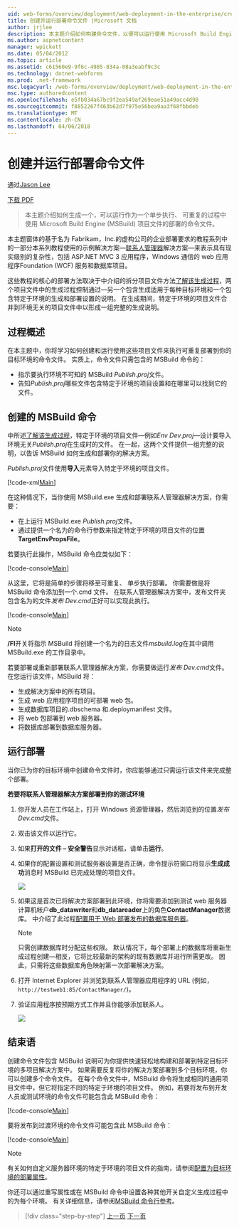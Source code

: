 ```yaml
---
uid: web-forms/overview/deployment/web-deployment-in-the-enterprise/creating-and-running-a-deployment-command-file
title: 创建并运行部署命令文件 |Microsoft 文档
author: jrjlee
description: 本主题介绍如何构建命令文件，以便可以运行使用 Microsoft Build Engine (MSBuild) 项目文件作为单步重新部署...
ms.author: aspnetcontent
manager: wpickett
ms.date: 05/04/2012
ms.topic: article
ms.assetid: c61560e9-9f6c-4985-834a-08a3eabf9c3c
ms.technology: dotnet-webforms
ms.prod: .net-framework
msc.legacyurl: /web-forms/overview/deployment/web-deployment-in-the-enterprise/creating-and-running-a-deployment-command-file
msc.type: authoredcontent
ms.openlocfilehash: e5fb034a67bc9f2ea549af269eae51a49acc4d98
ms.sourcegitcommit: f8852267f463b62d7f975e56bea9aa3f68fbbdeb
ms.translationtype: MT
ms.contentlocale: zh-CN
ms.lasthandoff: 04/06/2018
---
```

<a name="creating-and-running-a-deployment-command-file"></a>创建并运行部署命令文件
====================
通过[Jason Lee](https://github.com/jrjlee)

[下载 PDF](https://msdnshared.blob.core.windows.net/media/MSDNBlogsFS/prod.evol.blogs.msdn.com/CommunityServer.Blogs.Components.WeblogFiles/00/00/00/63/56/8130.DeployingWebAppsInEnterpriseScenarios.pdf)

> 本主题介绍如何生成一个，可以运行作为一个单步执行、 可重复的过程中使用 Microsoft Build Engine (MSBuild) 项目文件的部署的命令文件。


本主题窗体的基于名为 Fabrikam，Inc.的虚构公司的企业部署要求的教程系列中的一部分本系列教程使用的示例解决方案&#x2014;[联系人管理器](the-contact-manager-solution.md)解决方案&#x2014;来表示具有现实级别的复杂性，包括 ASP.NET MVC 3 应用程序，Windows 通信的 web 应用程序Foundation (WCF) 服务和数据库项目。

这些教程的核心的部署方法取决于中介绍的拆分项目文件方法[了解该生成过程](understanding-the-build-process.md)，两个项目文件中的生成过程控制通过&#x2014;另一个包含生成适用于每种目标环境和一个包含特定于环境的生成和部署设置的说明。 在生成期间，特定于环境的项目文件合并到环境无关的项目文件中以形成一组完整的生成说明。

## <a name="process-overview"></a>过程概述

在本主题中，你将学习如何创建和运行使用这些项目文件来执行可重复部署到你的目标环境的命令文件。 实质上，命令文件只需包含的 MSBuild 命令的：

- 指示要执行环境不可知的 MSBuild *Publish.proj*文件。
- 告知*Publish.proj*哪些文件包含特定于环境的项目设置和在哪里可以找到它的文件。

## <a name="create-an-msbuild-command"></a>创建的 MSBuild 命令

中所述[了解该生成过程](understanding-the-build-process.md)，特定于环境的项目文件&#x2014;例如*Env Dev.proj*&#x2014;设计要导入环境无关*Publish.proj*在生成时的文件。 在一起，这两个文件提供一组完整的说明，以告诉 MSBuild 如何生成和部署你的解决方案。

*Publish.proj*文件使用**导入**元素导入特定于环境的项目文件。


[!code-xml[Main](creating-and-running-a-deployment-command-file/samples/sample1.xml)]


在这种情况下，当你使用 MSBuild.exe 生成和部署联系人管理器解决方案，你需要：

- 在上运行 MSBuild.exe *Publish.proj*文件。
- 通过提供一个名为的命令行参数来指定特定于环境的项目文件的位置**TargetEnvPropsFile**。

若要执行此操作，MSBuild 命令应类似如下：


[!code-console[Main](creating-and-running-a-deployment-command-file/samples/sample2.cmd)]


从这里，它将是简单的步骤将移至可重复、 单步执行部署。 你需要做是将 MSBuild 命令添加到一个.cmd 文件。 在联系人管理器解决方案中，发布文件夹包含名为的文件*发布 Dev.cmd*正好可以实现此执行。


[!code-console[Main](creating-and-running-a-deployment-command-file/samples/sample3.cmd)]


> [!NOTE]
> **/Fl**开关将指示 MSBuild 将创建一个名为的日志文件*msbuild.log*在其中调用 MSBuild.exe 的工作目录中。


若要部署或重新部署联系人管理器解决方案，你需要做运行*发布 Dev.cmd*文件。 在您运行该文件，MSBuild 将：

- 生成解决方案中的所有项目。
- 生成 web 应用程序项目的可部署 web 包。
- 生成数据库项目的.dbschema 和.deploymanifest 文件。
- 将 web 包部署到 web 服务器。
- 将数据库部署到数据库服务器。

## <a name="run-the-deployment"></a>运行部署

当你已为你的目标环境中创建命令文件时，你应能够通过只需运行该文件来完成整个部署。

**若要将联系人管理器解决方案部署到你的测试环境**

1. 你开发人员在工作站上，打开 Windows 资源管理器，然后浏览到的位置*发布 Dev.cmd*文件。
2. 双击该文件以运行它。
3. 如果**打开的文件 – 安全警告**显示对话框，请单击**运行**。
4. 如果你的配置设置和测试服务器设置是否正确，命令提示符窗口将显示**生成成功**消息时 MSBuild 已完成处理的项目文件。

    ![](creating-and-running-a-deployment-command-file/_static/image1.png)
5. 如果这是首次已将解决方案部署到此环境，你将需要添加到测试 web 服务器计算机帐户**db\_datawriter**和**db\_datareader**上的角色**ContactManager**数据库。 中介绍了此过程[配置用于 Web 部署发布的数据库服务器](../configuring-server-environments-for-web-deployment/configuring-a-database-server-for-web-deploy-publishing.md)。

    > [!NOTE]
    > 只需创建数据库时分配这些权限。 默认情况下，每个部署上的数据库将重新生成过程创建&#x2014;相反，它将比较最新的架构的现有数据库并进行所需更改。 因此，只需将这些数据库角色映射第一次部署解决方案。
6. 打开 Internet Explorer 并浏览到联系人管理器应用程序的 URL (例如， `http://testweb1:85/ContactManager/`)。
7. 验证应用程序按预期方式工作并且你能够添加联系人。

    ![](creating-and-running-a-deployment-command-file/_static/image2.png)

## <a name="conclusion"></a>结束语

创建命令文件包含 MSBuild 说明可为你提供快速轻松地构建和部署到特定目标环境的多项目解决方案中。 如果需要反复将你的解决方案部署到多个目标环境，你可以创建多个命令文件。 在每个命令文件中，MSBuild 命令将生成相同的通用项目文件中，但它将指定不同的特定于环境的项目文件。 例如，若要将发布到开发人员或测试环境的命令文件可能包含此 MSBuild 命令：


[!code-console[Main](creating-and-running-a-deployment-command-file/samples/sample4.cmd)]


要将发布到过渡环境的命令文件可能包含此 MSBuild 命令：


[!code-console[Main](creating-and-running-a-deployment-command-file/samples/sample5.cmd)]


> [!NOTE]
> 有关如何自定义服务器环境的特定于环境的项目文件的指南，请参阅[配置为目标环境的部署属性](../configuring-server-environments-for-web-deployment/configuring-deployment-properties-for-a-target-environment.md)。


你还可以通过重写属性或在 MSBuild 命令中设置各种其他开关自定义生成过程中的为每个环境。 有关详细信息，请参阅[MSBuild 命令行参考](https://msdn.microsoft.com/library/ms164311.aspx)。

> [!div class="step-by-step"]
> [上一页](deploying-database-projects.md)
> [下一页](manually-installing-web-packages.md)
